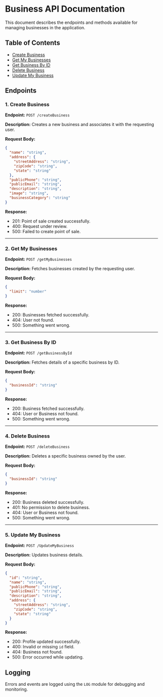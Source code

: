 # Business API Documentation

This document describes the endpoints and methods available for managing businesses in the application.

## Table of Contents

- [Create Business](#create-business)
- [Get My Businesses](#get-my-businesses)
- [Get Business By ID](#get-business-by-id)
- [Delete Business](#delete-business)
- [Update My Business](#update-my-business)

## Endpoints

### 1. Create Business

**Endpoint:** `POST /createBusiness`

**Description:** Creates a new business and associates it with the requesting user.

**Request Body:**

```json
{
  "name": "string",
  "address": {
    "streetAddress": "string",
    "zipCode": "string",
    "state": "string"
  },
  "publicPhone": "string",
  "publicEmail": "string",
  "description": "string",
  "image": "string",
  "businessCategory": "string"
}
```

**Response:**

- 201: Point of sale created successfully.
- 400: Request under review.
- 500: Failed to create point of sale.

---

### 2. Get My Businesses

**Endpoint:** `POST /getMyBusinesses`

**Description:** Fetches businesses created by the requesting user.

**Request Body:**

```json
{
  "limit": "number"
}
```

**Response:**

- 200: Businesses fetched successfully.
- 404: User not found.
- 500: Something went wrong.

---

### 3. Get Business By ID

**Endpoint:** `POST /getBusinessById`

**Description:** Fetches details of a specific business by ID.

**Request Body:**

```json
{
  "businessId": "string"
}
```

**Response:**

- 200: Business fetched successfully.
- 404: User or Business not found.
- 500: Something went wrong.

---

### 4. Delete Business

**Endpoint:** `POST /deleteBusiness`

**Description:** Deletes a specific business owned by the user.

**Request Body:**

```json
{
  "businessId": "string"
}
```

**Response:**

- 200: Business deleted successfully.
- 401: No permission to delete business.
- 404: User or Business not found.
- 500: Something went wrong.

---

### 5. Update My Business

**Endpoint:** `POST /UpdateMyBusiness`

**Description:** Updates business details.

**Request Body:**

```json
{
  "id": "string",
  "name": "string",
  "publicPhone": "string",
  "publicEmail": "string",
  "description": "string",
  "address": {
    "streetAddress": "string",
    "zipCode": "string",
    "state": "string"
  }
}
```

**Response:**

- 200: Profile updated successfully.
- 400: Invalid or missing `id` field.
- 404: Business not found.
- 500: Error occurred while updating.

## Logging

Errors and events are logged using the `LOG` module for debugging and monitoring.
